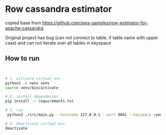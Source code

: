# Row cassandra estimator
copied base from https://github.com/aws-samples/row-estimator-for-apache-cassandra

Original project has bug (can not connect to table, if table name with upper case) and can not iterate over all tables in keyspace

## How to run
```bash


# 1. activate virtual env
python3 -m venv venv
source venv/bin/activate

# 2. install dependecies
pip install -r requirements.txt

# 3. run 
 python3 ./src/main.py --hostname 127.0.0.1 --port 9042 --keyspace <your_keyspace>   

# 4. deactivate virtual env
deactivate
```

